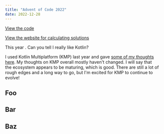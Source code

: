 ```yaml
---
title: "Advent of Code 2022"
date: 2022-12-28
---
```


[View the code](https://github.com/simon-duchastel/advent-of-code-2022)

[View the website for calculating solutions](https://simon.duchastel.com/adventofcode2022)

This year . Can you tell I really like Kotlin?

I used Kotlin Multiplatform (KMP) last year and gave [some of my thoughts here](http://localhost:1313/projects/advent-of-code-2021/#kotlin-multiplatform). My thoughts on KMP overall mostly haven't changed. I will say that the ecosystem appears to be maturing, which is good. There are still a lot of rough edges and a long way to go, but I'm excited for KMP to continue to evolve!

## Foo


## Bar


## Baz

